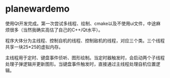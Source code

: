 # planewardemo

使用Qt开发完成。第一次尝试多线程、绘制、cmake以及不使用ui文件，中途麻烦很多（当然我确实高估了自己的C++/Qt水平）。

程序大体分为主线程、控制自机的线程、控制敌机的线程，对应三个类。三个线程共享一块25*25的虚拟内存。

主线程用于定时、键盘事件侦听、图形绘制。当定时器触发时，会启动两个子线程处理子弹逻辑并更新图形。当键盘事件触发时，直接通过主线程处理自机位置逻辑。
